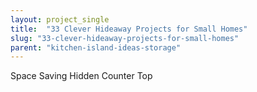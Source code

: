 ```yaml
---
layout: project_single
title:  "33 Clever Hideaway Projects for Small Homes"
slug: "33-clever-hideaway-projects-for-small-homes"
parent: "kitchen-island-ideas-storage"
---
```

Space Saving Hidden Counter Top